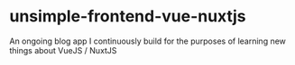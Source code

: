 # unsimple-frontend-vue-nuxtjs
An ongoing blog app I continuously build for the purposes of learning new things about VueJS / NuxtJS

